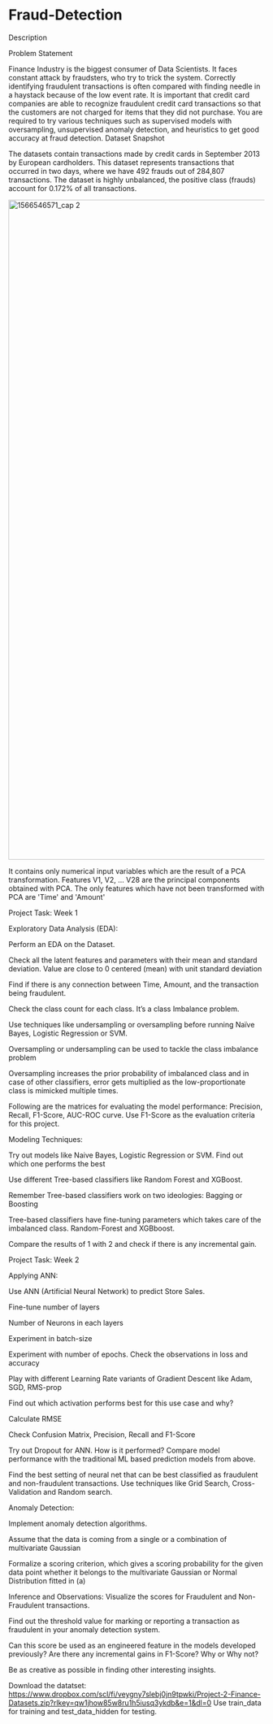 # Fraud-Detection
Description

Problem Statement

Finance Industry is the biggest consumer of Data Scientists. It faces constant attack by fraudsters, who try to trick the system. Correctly identifying fraudulent transactions is often compared with finding needle in a haystack because of the low event rate. 
It is important that credit card companies are able to recognize fraudulent credit card transactions so that the customers are not charged for items that they did not purchase.
You are required to try various techniques such as supervised models with oversampling, unsupervised anomaly detection, and heuristics to get good accuracy at fraud detection.
Dataset Snapshot

The datasets contain transactions made by credit cards in September 2013 by European cardholders. This dataset represents transactions that occurred in two days, where we have 492 frauds out of 284,807 transactions. The dataset is highly unbalanced, the positive class (frauds) account for 0.172% of all transactions.

<img width="1299" alt="1566546571_cap 2" src="https://github.com/user-attachments/assets/fb133cfd-b572-471c-81a6-56366e1a62da">

It contains only numerical input variables which are the result of a PCA transformation. 
Features V1, V2, ... V28 are the principal components obtained with PCA. 
The only features which have not been transformed with PCA are 'Time' and 'Amount'

Project Task: Week 1

Exploratory Data Analysis (EDA):

Perform an EDA on the Dataset.

Check all the latent features and parameters with their mean and standard deviation. Value are close to 0 centered (mean) with unit standard deviation

Find if there is any connection between Time, Amount, and the transaction being fraudulent.

Check the class count for each class. It’s a class Imbalance problem.

Use techniques like undersampling or oversampling before running Naïve Bayes, Logistic Regression or SVM.

Oversampling or undersampling can be used to tackle the class imbalance problem

Oversampling increases the prior probability of imbalanced class and in case of other classifiers, error gets multiplied as the low-proportionate class is mimicked multiple times.

Following are the matrices for evaluating the model performance: Precision, Recall, F1-Score, AUC-ROC curve. Use F1-Score as the evaluation criteria for this project.

Modeling Techniques:

Try out models like Naive Bayes, Logistic Regression or SVM. Find out which one performs the best

Use different Tree-based classifiers like Random Forest and XGBoost. 

Remember Tree-based classifiers work on two ideologies: Bagging or Boosting

Tree-based classifiers have fine-tuning parameters which takes care of the imbalanced class. Random-Forest and XGBboost.

Compare the results of 1 with 2 and check if there is any incremental gain.

 

Project Task: Week 2

Applying ANN:

Use ANN (Artificial Neural Network) to predict Store Sales.

Fine-tune number of layers

Number of Neurons in each layers

Experiment in batch-size

Experiment with number of epochs. Check the observations in loss and accuracy

Play with different Learning Rate variants of Gradient Descent like Adam, SGD, RMS-prop

Find out which activation performs best for this use case and why?

Calculate RMSE

Check Confusion Matrix, Precision, Recall and F1-Score

Try out Dropout for ANN. How is it performed? Compare model performance with the traditional ML based prediction models from above. 

Find the best setting of neural net that can be best classified as fraudulent and non-fraudulent transactions. Use techniques like Grid Search, Cross-Validation and Random search.

Anomaly Detection:

Implement anomaly detection algorithms.

Assume that the data is coming from a single or a combination of multivariate Gaussian

Formalize a scoring criterion, which gives a scoring probability for the given data point whether it belongs to the multivariate Gaussian or Normal Distribution fitted in (a)

Inference and Observations:
Visualize the scores for Fraudulent and Non-Fraudulent transactions.

Find out the threshold value for marking or reporting a transaction as fraudulent in your anomaly detection system.

Can this score be used as an engineered feature in the models developed previously? Are there any incremental gains in F1-Score? Why or Why not?

Be as creative as possible in finding other interesting insights.

Download the datatset: https://www.dropbox.com/scl/fi/veygny7slebj0jn9tpwki/Project-2-Finance-Datasets.zip?rlkey=qw1jhow85w8ru1h5iusq3ykdb&e=1&dl=0
Use train_data for training and test_data_hidden for testing.
